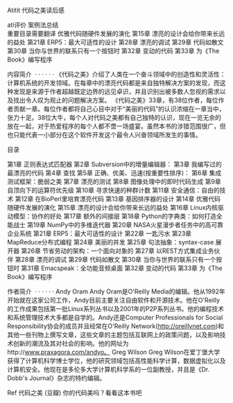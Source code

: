 Atitit 代码之美读后感


ati评价
案例法总结  
重要目录需要翻译
优雅代码随硬件发展的演化
第15章 漂亮的设计会给你带来长远的益处
第21章 ERP5：最大可适性的设计
第28章 漂亮的调试
第29章 代码如散文
第30章 当你与世界的联系只有一个按钮时
第32章 变动的代码
第33章 为《The Book》编写程序


内容简介  · · · · · ·
《代码之美》介绍了人类在一个奋斗领域中的创造性和灵活性：计算机系统的开发领域。在每章中的漂亮代码都是来自独特解决方案的发现，而这种发现是来源于作者超越既定边界的远见卓识，并且识别出被多数人忽视的需求以及找出令人叹为观止的问题解决方案。
《代码之美》33章，有38位作者，每位作者贡献一章。每位作者都将自己心目中对于“美丽的代码”的认识浓缩在一章当中，张力十足。38位大牛，每个人对代码之美都有自己独特的认识，现在一览无余的放在一起，对于热爱程序的每个人都不啻一场盛宴。虽然本书的涉猎范围很广，但也只能代表一小部分在这个软件开发这个最令人兴奋领域所发生的事情。

目录

第1章 正则表达式匹配器
第2章 Subversion中的增量编辑器：
第3章 我编写过的最漂亮的代码
第4章 查找
第5章 正确、优美、迅速(按重要性排序)：
第6章 集成测试框架：脆弱之美
第7章 漂亮的测试
第8章 图像处理中的即时代码生成
第9章 自顶向下的运算符优先级
第10章 寻求快速的种群计数
第11章 安全通信：自由的技术
第12章 在BioPerl里培育漂亮代码
第13章 基因排序器的设计
第14章 优雅代码随硬件发展的演化
第15章 漂亮的设计会给你带来长远的益处
第16章 Linux内核驱动模型：协作的好处
第17章 额外的间接层
第18章 Python的字典类：如何打造全能战士
第19章 NumPy中的多维迭代器
第20章 NASA火星漫步者任务中的高可靠企业系统
第21章 ERP5：最大可适性的设计
第22章 一匙污水
第23章 MapReduce分布式编程
第24章 美丽的并发
第25章 句法抽象：syntax-case 展开器
第26章 节省劳动的架构：一个面向对象的
第27章 以REST方式集成业务伙伴
第28章 漂亮的调试
第29章 代码如散文
第30章 当你与世界的联系只有一个按钮时
第31章 Emacspeak：全功能音频桌面
第32章 变动的代码
第33章 为《The Book》编写程序



作者简介  · · · · · ·
Andy Oram
Andy Oram是O'Reilly Media的编辑。他从1992年开始就在这家公司工作，Andy目前主要关注自由软件和开源技术。他在O'Reilly的工作成果包括第一批Linux系列丛书以及2001年的P2P系列丛书。他的编程技术和系统管理技术大多都是自学的。Andy还是Computer Professionals for Social Responsibility协会的成员并且经常在O'Reilly Network(http://oreillynet.com)和其他一些刊物上撰写文章，这些文章的主题包括互联网上的政策问题，以及影响技术创新的潮流及其对社会的影响。他的网址为http://www.praxagora.com/andyo。
Greg Wilson
Greg Wilson在爱丁堡大学获得了计算机科学博士学位，他的研究领域包括高性能科学计算，数据虚拟化以及计算机安全。他现在是多伦多大学计算机科学系的一位副教授，并且是《Dr. Dobb's Journal》杂志的特约编辑。

Ref
代码之美 (豆瓣)
你的代码美吗？看看这本书吧
